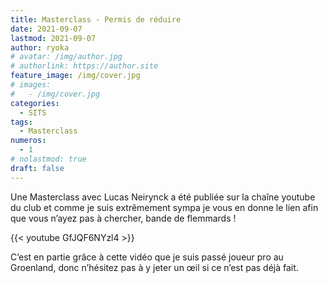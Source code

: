 ```yaml
---
title: Masterclass - Permis de réduire
date: 2021-09-07
lastmod: 2021-09-07
author: ryoka
# avatar: /img/author.jpg
# authorlink: https://author.site
feature_image: /img/cover.jpg
# images:
#   - /img/cover.jpg
categories:
  - SITS
tags:
  - Masterclass
numeros: 
  - 1
# nolastmod: true
draft: false
---
```


Une Masterclass avec Lucas Neirynck a été publiée sur la chaîne youtube du club et comme je suis extrêmement sympa je vous en donne le lien afin que vous n’ayez pas à chercher, bande de flemmards !

<!--more-->

{{< youtube GfJQF6NYzl4 >}}



C’est en partie grâce à cette vidéo que je suis passé joueur pro au Groenland, donc n’hésitez pas à y jeter un œil si ce n’est pas déjà fait.

